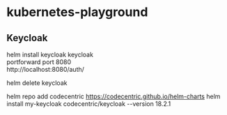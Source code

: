 # kubernetes-playground

## Keycloak
helm install keycloak keycloak   
portforward port 8080  
http://localhost:8080/auth/  
  
helm delete keycloak  

helm repo add codecentric https://codecentric.github.io/helm-charts
helm install my-keycloak codecentric/keycloak --version 18.2.1  

